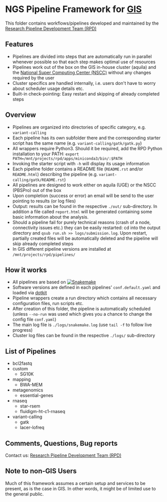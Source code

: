# NGS Pipeline Framework for [GIS](https://www.a-star.edu.sg/gis/)


This folder contains workflows/pipelines developed and maintained by
the
[Research Pipeline Development Team (RPD)](https://www.a-star.edu.sg/gis/our-science/technology-platforms/scientific-and-research-computing-platform.aspx)


## Features

- Pipelines are divided into steps that are automatically run in parallel
  whenever possible so that each step makes optimal use of resources
- Pipelines work out of the box on the GIS in-house cluster (aquila)
  and the
  [National Super Computing Center (NSCC)](http://help.nscc.sg/)
  without any changes required by the user
- Cluster specifics are handled internally, i.e. users don't have to
  worry about scheduler usage details etc.
- Built-in check-pointing: Easy restart and skipping of already
  completed steps

## Overview

- Pipelines are organized into directories of specific category,
  e.g. `variant-calling`
- Each pipeline has its own subfolder there and the corresponding starter
  script has the same name
  (e.g. `variant-calling/gatk/gatk.py`)
- All wrappers require Python3. Should it be required, add the RPD Python
  installation to your PATH: `export
  PATH=/mnt/projects/rpd/apps/miniconda3/bin/:$PATH`
- Invoking the starter script with `-h` will display its usage
  information
- Each pipeline folder contains a README file (`README.rst` and/or
  `README.html`) describing the pipeline
  (e.g. `variant-calling/gatk/README.rst`)
- All pipelines are designed to work either on aquila (UGE) or
  the NSCC (PBSPro) out of the box
- Upon completion (success or error) an email will be send to the user
  pointing to results (or log files)
- Output: results can be found in the respective `./out/`
  sub-directory.  In addition a file called `report.html` will be
  generated containing some basic information about the analysis.
- Should a pipeline fail for purely technical reasons (crash of a
  node, connectivity issues etc.) they can be easily restarted: cd
  into the output directory and `qsub run.sh >>
  logs/submission.log`. Upon restart, partially created files will be
  automatically deleted and the pipeline will skip already completed
  steps
- In GIS different pipeline versions are installed at ``/mnt/projects/rpd/pipelines/``
  
## How it works

- All pipelines are based on [![Snakemake](https://img.shields.io/badge/snakemake-≥3.5.2-brightgreen.svg?style=flat-square)](http://snakemake.bitbucket.org)
- Software versions are defined in each pipelines' `conf.default.yaml`
  and loaded via [dotkit](https://computing.llnl.gov/?set=jobs&page=dotkit)
- Pipeline wrappers create a run directory which contains all
  necessary configuration files, run scripts etc.
- After creation of this folder, the pipeline is automatically
  scheduled (unless `--no-run` was used which gives you a chance to change the config file `conf.yaml`)
- The main log file is `./logs/snakemake.log` (use `tail -f` to follow live progress)
- Cluster log files can be found in the respective `./logs/` sub-directory


## List of Pipelines


- bcl2fastq
- custom
  - SG10K
- mapping
  - BWA-MEM
- metagenomics
  - essential-genes
- rnaseq
  - star-rsem
  - fluidigm-ht-c1-rnaseq
- variant-calling
  - gatk
  - lacer-lofreq

## Comments, Questions, Bug reports

Contact us: [Research Pipeline Development Team (RPD)](mailto:rpd@gis.a-star.edu.sg)


## Note to non-GIS Users

Much of this framework assumes a certain setup and services to be
present, as is the case in GIS. In other words, it might be of limited
use to the general public.
